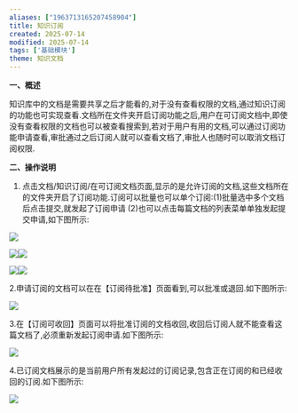 ```yaml
---
aliases: ["1963713165207458904"]
title: 知识订阅
created: 2025-07-14
modified: 2025-07-14
tags: ['基础模块']
theme: 知识文档
---
```


**一、概述**

知识库中的文档是需要共享之后才能看的,对于没有查看权限的文档,通过知识订阅的功能也可实现查看.文档所在文件夹开启订阅功能之后,用户在可订阅文档中,即使没有查看权限的文档也可以被查看搜索到,若对于用户有用的文档,可以通过订阅功能申请查看,审批通过之后订阅人就可以查看文档了,审批人也随时可以取消文档订阅权限.

**二、操作说明**

1. 点击文档/知识订阅/在可订阅文档页面,显示的是允许订阅的文档,这些文档所在的文件夹开启了订阅功能.订阅可以批量也可以单个订阅:(1)批量选中多个文档后点击提交,就发起了订阅申请 (2)也可以点击每篇文档的列表菜单单独发起提交申请,如下图所示:

![](cb3538002801b7c43417982f29190986.jpg)

![](5774d19f8ea57dc0972ca33fd01f9078.jpg)![](23ea35361d45cfa1ca2891b30c6d899e.jpg)

![](27fabff84f2934b6935f4a52c7dc6d67.jpg)![](acadec801917e76ad536e8bdfb07ae8d.jpg)

2.申请订阅的文档可以在在【订阅待批准】页面看到,可以批准或退回.如下图所示:

![](4d0b455772da858527e8f0eaed9d6e5f.jpg)

3.在【订阅可收回】页面可以将批准订阅的文档收回,收回后订阅人就不能查看这篇文档了,必须重新发起订阅申请.如下图所示:

![](2cda46bc90558ef3dd81785af66d55c1.jpg)

4.已订阅文档展示的是当前用户所有发起过的订阅记录,包含正在订阅的和已经收回的订阅.如下图所示:

![](66025586a5bebff404e232a0b473d3ef.jpg)